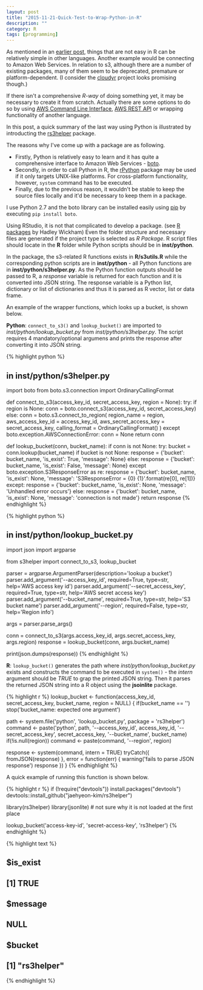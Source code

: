 ```yaml
---
layout: post
title: "2015-11-21-Quick-Test-to-Wrap-Python-in-R"
description: ""
category: R
tags: [programming]
---
```

As mentioned in an [earlier post](http://jaehyeon-kim.github.io/python/2015/08/08/Some-Thoughts-on-Python-for-R-Users/), things that are not easy in R can be relatively simple in other languages. Another example would be connecting to Amazon Web Services. In relation to s3, although there are a number of existing packages, many of them seem to be deprecated, premature or platform-dependent. (I consider the [cloudyr](https://cloudyr.github.io/) project looks promising though.)

If there isn't a comprehensive *R-way* of doing something yet, it may be necessary to create it from scratch. Actually there are some options to do so by using [AWS Command Line Interface](https://aws.amazon.com/cli/), [AWS REST API](http://docs.aws.amazon.com/AmazonS3/latest/API/APIRest.html) or wrapping functionality of another language.

In this post, a quick summary of the last way using Python is illustrated by introducting the [rs3helper](https://github.com/jaehyeon-kim/rs3helper) package.

The reasons why I've come up with a package are as following.

* Firstly, Python is relatively easy to learn and it has quite a comprehensive interface to Amazon Web Services - [boto](http://boto.cloudhackers.com/en/latest/).
* Secondly, in order to call Python in R, the [rPython](http://rpython.r-forge.r-project.org/) package may be used if it only targets UNIX-like platforms. For cross-platform functionality, however, `system` command has to be executed. 
* Finally, due to the previous reason, it wouldn't be stable to keep the source files locally and it'd be necessary to keep them in a package.

I use Python 2.7 and the boto library can be installed easily using [pip](http://pip.readthedocs.org/en/stable/quickstart/) by executing `pip install boto`.

Using RStudio, it is not that complicated to develop a package. (see [R packages](http://r-pkgs.had.co.nz/) by Hadley Wickham) Even the folder structure and necessary files are generated if the project type is selected as *R Package*. R script files should locate in the **R** folder while Python scripts should be in **inst/python**. 

In the package, the s3-related R functions exists in **R/s3utils.R** while the corresponding python scripts are in **inst/python** - all Python functions are in **inst/python/s3helper.py**. As the Python function outputs should be passed to R, a *response* variable is returned for each function and it is converted into JSON string. The response variable is a Python list, dictionary or list of dictionaries and thus it is parsed as R vector, list or data frame.

An example of the wrapper functions, which looks up a bucket, is shown below.

**Python**: `connect_to_s3()` and `lookup_bucket()` are imported to *inst/python/lookup_bucket.py* from *inst/python/s3helper.py*. The script requires 4 mandatory/optional argumens and prints the response after converting it into JSON string.

{% highlight python %}
## in inst/python/s3helper.py
import boto
from boto.s3.connection import OrdinaryCallingFormat

def connect_to_s3(access_key_id, secret_access_key, region = None):
    try:
        if region is None:
            conn = boto.connect_s3(access_key_id, secret_access_key)
        else:
            conn = boto.s3.connect_to_region(
               region_name = region,
               aws_access_key_id = access_key_id,
               aws_secret_access_key = secret_access_key,
               calling_format = OrdinaryCallingFormat()
               )
    except boto.exception.AWSConnectionError:
        conn = None
    return conn

def lookup_bucket(conn, bucket_name):
    if conn is not None:
        try:
            bucket = conn.lookup(bucket_name)
            if bucket is not None:
                response = {'bucket': bucket_name, 'is_exist': True, 'message': None}
            else:
                response = {'bucket': bucket_name, 'is_exist': False, 'message': None}
        except boto.exception.S3ResponseError as re:
            response = {'bucket': bucket_name, 'is_exist': None, 'message': 'S3ResponseError = {0} {1}'.format(re[0], re[1])}
        except:
            response = {'bucket': bucket_name, 'is_exist': None, 'message': 'Unhandled error occurs'}
    else:
        response = {'bucket': bucket_name, 'is_exist': None, 'message': 'connection is not made'}
    return response
{% endhighlight %}

{% highlight python %}
## in inst/python/lookup_bucket.py
import json
import argparse

from s3helper import connect_to_s3, lookup_bucket

parser = argparse.ArgumentParser(description='lookup a bucket')
parser.add_argument('--access_key_id', required=True, type=str, help='AWS access key id')
parser.add_argument('--secret_access_key', required=True, type=str, help='AWS secret access key')
parser.add_argument('--bucket_name', required=True, type=str, help='S3 bucket name')
parser.add_argument('--region', required=False, type=str, help='Region info')

args = parser.parse_args()

conn = connect_to_s3(args.access_key_id, args.secret_access_key, args.region)
response = lookup_bucket(conn, args.bucket_name)

print(json.dumps(response))
{% endhighlight %}

**R**: `lookup_bucket()` generates the path where *inst/python/lookup_bucket.py* exists and constructs the command to be executed in `system()` - the *intern* argument should be *TRUE* to grap the printed JSON string. Then it parses the returned JSON string into a R object using the **jsoinlite** package.


{% highlight r %}
lookup_bucket <- function(access_key_id, secret_access_key, bucket_name, region = NULL) {
  if(bucket_name == '') stop('bucket_name: expected one argument')

  path <- system.file('python', 'lookup_bucket.py', package = 'rs3helper')
  command <- paste('python', path, '--access_key_id', access_key_id, '--secret_access_key', secret_access_key, '--bucket_name', bucket_name)
  if(!is.null(region)) command <- paste(command, '--region', region)

  response <- system(command, intern = TRUE)
  tryCatch({
    fromJSON(response)
  }, error = function(err) {
    warning('fails to parse JSON response')
    response
  })
}
{% endhighlight %}

A quick example of running this function is shown below.


{% highlight r %}
if (!require("devtools"))
  install.packages("devtools")
devtools::install_github("jaehyeon-kim/rs3helper")

library(rs3helper)
library(jsonlite) # not sure why it is not loaded at the first place

lookup_bucket('access-key-id', 'secret-access-key', 'rs3helper')
{% endhighlight %}



{% highlight text %}
## $is_exist
## [1] TRUE
## 
## $message
## NULL
## 
## $bucket
## [1] "rs3helper"
{% endhighlight %}

